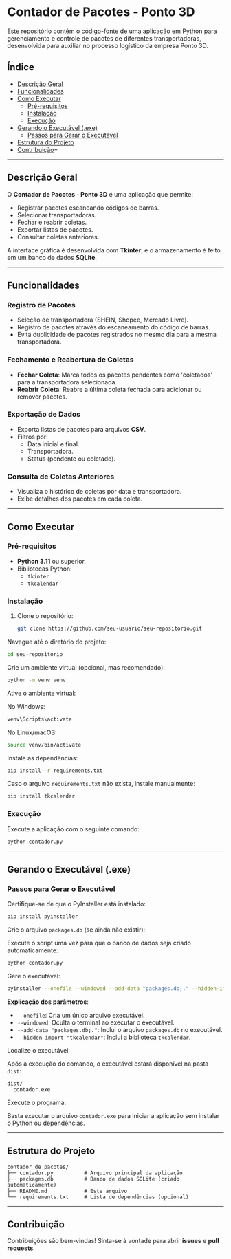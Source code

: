 # Contador de Pacotes - Ponto 3D

Este repositório contém o código-fonte de uma aplicação em Python para gerenciamento e controle de pacotes de diferentes transportadoras, desenvolvida para auxiliar no processo logístico da empresa Ponto 3D.

## Índice

- [Descrição Geral](#descrição-geral)
- [Funcionalidades](#funcionalidades)
- [Como Executar](#como-executar)
  - [Pré-requisitos](#pré-requisitos)
  - [Instalação](#instalação)
  - [Execução](#execução)
- [Gerando o Executável (.exe)](#gerando-o-executável-exe)
  - [Passos para Gerar o Executável](#passos-para-gerar-o-executável)
- [Estrutura do Projeto](#estrutura-do-projeto)
- [Contribuição](#contribuição)=

---

## Descrição Geral

O **Contador de Pacotes - Ponto 3D** é uma aplicação que permite:

- Registrar pacotes escaneando códigos de barras.
- Selecionar transportadoras.
- Fechar e reabrir coletas.
- Exportar listas de pacotes.
- Consultar coletas anteriores.

A interface gráfica é desenvolvida com **Tkinter**, e o armazenamento é feito em um banco de dados **SQLite**.

---

## Funcionalidades

### Registro de Pacotes

- Seleção de transportadora (SHEIN, Shopee, Mercado Livre).
- Registro de pacotes através do escaneamento do código de barras.
- Evita duplicidade de pacotes registrados no mesmo dia para a mesma transportadora.

### Fechamento e Reabertura de Coletas

- **Fechar Coleta**: Marca todos os pacotes pendentes como 'coletados' para a transportadora selecionada.
- **Reabrir Coleta**: Reabre a última coleta fechada para adicionar ou remover pacotes.

### Exportação de Dados

- Exporta listas de pacotes para arquivos **CSV**.
- Filtros por:
  - Data inicial e final.
  - Transportadora.
  - Status (pendente ou coletado).

### Consulta de Coletas Anteriores

- Visualiza o histórico de coletas por data e transportadora.
- Exibe detalhes dos pacotes em cada coleta.

---

## Como Executar

### Pré-requisitos

- **Python 3.11** ou superior.
- Bibliotecas Python:
  - `tkinter`
  - `tkcalendar`

### Instalação

1. Clone o repositório:
   ```bash
   git clone https://github.com/seu-usuario/seu-repositorio.git


Navegue até o diretório do projeto:

```bash
cd seu-repositorio
```

Crie um ambiente virtual (opcional, mas recomendado):

```bash
python -m venv venv
```

Ative o ambiente virtual:

No Windows:
```bash
venv\Scripts\activate
```

No Linux/macOS:
```bash
source venv/bin/activate
```

Instale as dependências:

```bash
pip install -r requirements.txt
```

Caso o arquivo `requirements.txt` não exista, instale manualmente:

```bash
pip install tkcalendar
```

### Execução

Execute a aplicação com o seguinte comando:

```bash
python contador.py
```

---

## Gerando o Executável (.exe)

### Passos para Gerar o Executável

Certifique-se de que o PyInstaller está instalado:

```bash
pip install pyinstaller
```

Crie o arquivo `packages.db` (se ainda não existir):

Execute o script uma vez para que o banco de dados seja criado automaticamente:

```bash
python contador.py
```

Gere o executável:

```bash
pyinstaller --onefile --windowed --add-data "packages.db;." --hidden-import "tkcalendar" contador.py
```

**Explicação dos parâmetros**:

- `--onefile`: Cria um único arquivo executável.
- `--windowed`: Oculta o terminal ao executar o executável.
- `--add-data "packages.db;."`: Inclui o arquivo `packages.db` no executável.
- `--hidden-import "tkcalendar"`: Inclui a biblioteca `tkcalendar`.

Localize o executável:

Após a execução do comando, o executável estará disponível na pasta `dist`:

```
dist/
  contador.exe
```

Execute o programa:

Basta executar o arquivo `contador.exe` para iniciar a aplicação sem instalar o Python ou dependências.

---

## Estrutura do Projeto

```
contador_de_pacotes/
├── contador.py          # Arquivo principal da aplicação
├── packages.db          # Banco de dados SQLite (criado automaticamente)
├── README.md            # Este arquivo
└── requirements.txt     # Lista de dependências (opcional)
```

---

## Contribuição

Contribuições são bem-vindas! Sinta-se à vontade para abrir **issues** e **pull requests**.

